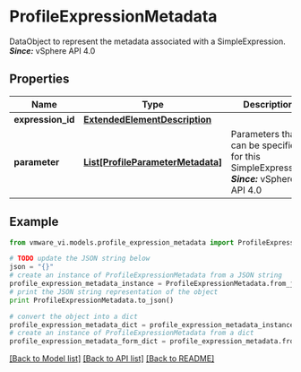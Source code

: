 # ProfileExpressionMetadata

DataObject to represent the metadata associated with a SimpleExpression.  ***Since:*** vSphere API 4.0 

## Properties
Name | Type | Description | Notes
------------ | ------------- | ------------- | -------------
**expression_id** | [**ExtendedElementDescription**](ExtendedElementDescription.md) |  | 
**parameter** | [**List[ProfileParameterMetadata]**](ProfileParameterMetadata.md) | Parameters that can be specified for this SimpleExpression  ***Since:*** vSphere API 4.0  | [optional] 

## Example

```python
from vmware_vi.models.profile_expression_metadata import ProfileExpressionMetadata

# TODO update the JSON string below
json = "{}"
# create an instance of ProfileExpressionMetadata from a JSON string
profile_expression_metadata_instance = ProfileExpressionMetadata.from_json(json)
# print the JSON string representation of the object
print ProfileExpressionMetadata.to_json()

# convert the object into a dict
profile_expression_metadata_dict = profile_expression_metadata_instance.to_dict()
# create an instance of ProfileExpressionMetadata from a dict
profile_expression_metadata_form_dict = profile_expression_metadata.from_dict(profile_expression_metadata_dict)
```
[[Back to Model list]](../README.md#documentation-for-models) [[Back to API list]](../README.md#documentation-for-api-endpoints) [[Back to README]](../README.md)



